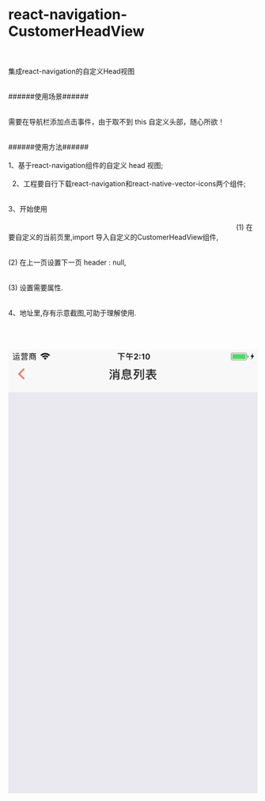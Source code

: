 # react-navigation-CustomerHeadView<br><br>

集成react-navigation的自定义Head视图<br><br>

######使用场景######<br><br>

需要在导航栏添加点击事件，由于取不到 this 自定义头部，随心所欲！           <br><br>

######使用方法######                                               <br><br>
1、基于react-navigation组件的自定义 head 视图;                       <br><br> 
  
2、工程要自行下载react-navigation和react-native-vector-icons两个组件; <br><br>

3、开始使用                                                        <br><br>                                                                                                                     
(1) 在要自定义的当前页里,import 导入自定义的CustomerHeadView组件,      <br><br>

(2) 在上一页设置下一页 header : null,                               <br><br>

(3) 设置需要属性.                                                  <br><br>

4、地址里,存有示意截图,可助于理解使用.                                <br><br><br><br>

![Image text](https://github.com/183959633/react-navigation-CustomerHeadView/raw/master/下一页.png)
